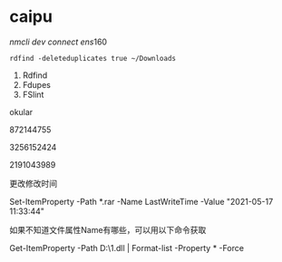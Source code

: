 # caipu

*nmcli* *dev* *connect ens*160





```shell
rdfind -deleteduplicates true ~/Downloads
```







1. Rdfind
2. Fdupes
3. FSlint



okular





872144755

3256152424

2191043989







更改修改时间

 Set-ItemProperty -Path *.rar -Name LastWriteTime -Value "2021-05-17 11:33:44"





如果不知道文件属性Name有哪些，可以用以下命令获取

Get-ItemProperty -Path D:\1.dll | Format-list -Property * -Force

















